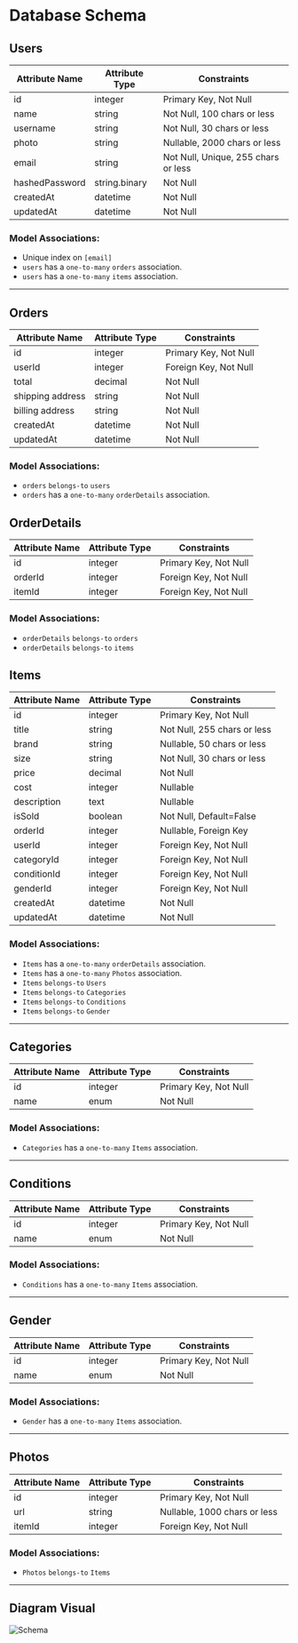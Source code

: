 # Database Schema

## Users

| Attribute Name | Attribute Type | Constraints                         |
| -------------- | -------------- | ----------------------------------- |
| id             | integer        | Primary Key, Not Null               |
| name           | string         | Not Null, 100 chars or less         |
| username       | string         | Not Null, 30 chars or less          |
| photo          | string         | Nullable, 2000 chars or less        |
| email          | string         | Not Null, Unique, 255 chars or less |
| hashedPassword | string.binary  | Not Null                            |
| createdAt      | datetime       | Not Null                            |
| updatedAt      | datetime       | Not Null                            |

### Model Associations:

- Unique index on `[email]`
- `users` has a `one-to-many` `orders` association.
- `users` has a `one-to-many` `items` association.

---

## Orders

| Attribute Name   | Attribute Type | Constraints           |
| ---------------- | -------------- | --------------------- |
| id               | integer        | Primary Key, Not Null |
| userId           | integer        | Foreign Key, Not Null |
| total            | decimal        | Not Null              |
| shipping address | string         | Not Null              |
| billing address  | string         | Not Null              |
| createdAt        | datetime       | Not Null              |
| updatedAt        | datetime       | Not Null              |

### Model Associations:

- `orders` `belongs-to` `users`
- `orders` has a `one-to-many` `orderDetails` association.

## OrderDetails

| Attribute Name | Attribute Type | Constraints           |
| -------------- | -------------- | --------------------- |
| id             | integer        | Primary Key, Not Null |
| orderId        | integer        | Foreign Key, Not Null |
| itemId         | integer        | Foreign Key, Not Null |

### Model Associations:

- `orderDetails` `belongs-to` `orders`
- `orderDetails` `belongs-to` `items`

## Items

| Attribute Name | Attribute Type | Constraints                 |
| -------------- | -------------- | --------------------------- |
| id             | integer        | Primary Key, Not Null       |
| title          | string         | Not Null, 255 chars or less |
| brand          | string         | Nullable, 50 chars or less  |
| size           | string         | Not Null, 30 chars or less  |
| price          | decimal        | Not Null                    |
| cost           | integer        | Nullable                    |
| description    | text           | Nullable                    |
| isSold         | boolean        | Not Null, Default=False     |
| orderId        | integer        | Nullable, Foreign Key       |
| userId         | integer        | Foreign Key, Not Null       |
| categoryId     | integer        | Foreign Key, Not Null       |
| conditionId    | integer        | Foreign Key, Not Null       |
| genderId       | integer        | Foreign Key, Not Null       |
| createdAt      | datetime       | Not Null                    |
| updatedAt      | datetime       | Not Null                    |

### Model Associations:

- `Items` has a `one-to-many` `orderDetails` association.
- `Items` has a `one-to-many` `Photos` association.
- `Items` `belongs-to` `Users`
- `Items` `belongs-to` `Categories`
- `Items` `belongs-to` `Conditions`
- `Items` `belongs-to` `Gender`

---

## Categories

| Attribute Name | Attribute Type | Constraints           |
| -------------- | -------------- | --------------------- |
| id             | integer        | Primary Key, Not Null |
| name           | enum           | Not Null              |

### Model Associations:

- `Categories` has a `one-to-many` `Items` association.

---

## Conditions

| Attribute Name | Attribute Type | Constraints           |
| -------------- | -------------- | --------------------- |
| id             | integer        | Primary Key, Not Null |
| name           | enum           | Not Null              |

### Model Associations:

- `Conditions` has a `one-to-many` `Items` association.

---

## Gender

| Attribute Name | Attribute Type | Constraints           |
| -------------- | -------------- | --------------------- |
| id             | integer        | Primary Key, Not Null |
| name           | enum           | Not Null              |

### Model Associations:

- `Gender` has a `one-to-many` `Items` association.

---

## Photos

| Attribute Name | Attribute Type | Constraints                  |
| -------------- | -------------- | ---------------------------- |
| id             | integer        | Primary Key, Not Null        |
| url            | string         | Nullable, 1000 chars or less |
| itemId         | integer        | Foreign Key, Not Null        |

### Model Associations:

- `Photos` `belongs-to` `Items`

---

## Diagram Visual

![Schema](https://i.postimg.cc/g0JBn8z1/db-schema.jpg)
